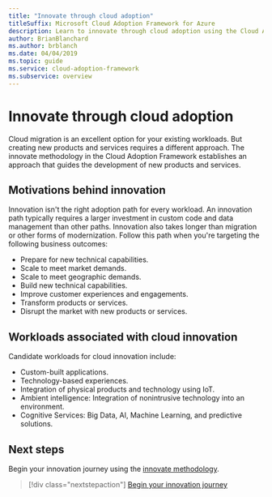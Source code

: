 ```yaml
---
title: "Innovate through cloud adoption"
titleSuffix: Microsoft Cloud Adoption Framework for Azure
description: Learn to innovate through cloud adoption using the Cloud Adoption Framework.
author: BrianBlanchard
ms.author: brblanch
ms.date: 04/04/2019
ms.topic: guide
ms.service: cloud-adoption-framework
ms.subservice: overview
---
```


# Innovate through cloud adoption

Cloud migration is an excellent option for your existing workloads. But creating new products and services requires a different approach. The innovate methodology in the Cloud Adoption Framework establishes an approach that guides the development of new products and services.

## Motivations behind innovation

Innovation isn't the right adoption path for every workload. An innovation path typically requires a larger investment in custom code and data management than other paths. Innovation also takes longer than migration or other forms of modernization. Follow this path when you're targeting the following business outcomes:

- Prepare for new technical capabilities.
- Scale to meet market demands.
- Scale to meet geographic demands.
- Build new technical capabilities.
- Improve customer experiences and engagements.
- Transform products or services.
- Disrupt the market with new products or services.

## Workloads associated with cloud innovation

Candidate workloads for cloud innovation include:

- Custom-built applications.
- Technology-based experiences.
- Integration of physical products and technology using IoT.
- Ambient intelligence: Integration of nonintrusive technology into an environment.
- Cognitive Services: Big Data, AI, Machine Learning, and predictive solutions.

## Next steps

Begin your innovation journey using the [innovate methodology](../innovate/index.md).

> [!div class="nextstepaction"]
> [Begin your innovation journey](../innovate/index.md)
